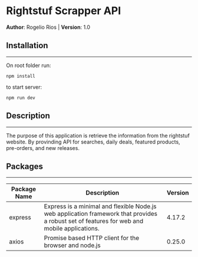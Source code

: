 # Rightstuf Scrapper API
**Author**: Rogelio Rios | **Version**: 1.0

## Installation
---
On root folder run:
```
npm install
```
to start server:
```
npm run dev
```

## Description
- - - 
The purpose of this application is retrieve the information from the rightstuf website. By provinding API for searches, daily deals, featured products, pre-orders, and new releases.

## Packages
---
| Package Name | Description | Version |
| ---- | ---- | ---- |
| express | Express is a minimal and flexible Node.js web application framework that provides a robust set of features for web and mobile applications.  | 4.17.2 |
| axios | Promise based HTTP client for the browser and node.js | 0.25.0 |